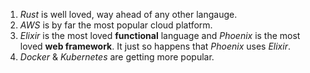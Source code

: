 1. *Rust* is well loved, way ahead of any other langauge.
2. *AWS* is by far the most popular cloud platform.
3. *Elixir* is the most loved **functional** language and *Phoenix* is the most loved **web framework**. It just so happens that *Phoenix* uses *Elixir*.
4. *Docker* & *Kubernetes* are getting more popular.